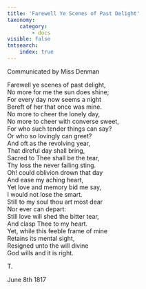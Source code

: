 ```yaml
---
title: 'Farewell Ye Scenes of Past Delight'
taxonomy:
    category:
        - docs
visible: false
tntsearch:
    index: true
---
```


<div class="author">Communicated by Miss Denman</div>

Farewell ye scenes of past delight,  
No more for me the sun does shine;  
For every day now seems a night  
Bereft of her that once was mine.  
No more to cheer the lonely day,  
No more to cheer with converse sweet,  
For who such tender things can say?  
Or who so lovingly can greet?  
And oft as the revolving year,  
That direful day shall bring,  
Sacred to Thee shall be the tear,  
Thy loss the never failing sting.  
Oh! could oblivion drown that day  
And ease my aching heart,  
Yet love and memory bid me say,  
I would not lose the smart.  
Still to my soul thou art most dear  
Nor ever can depart:  
Still love will shed the bitter tear,  
And clasp Thee to my heart.  
Yet, while this feeble frame of mine  
Retains its mental sight,  
Resigned unto the will divine  
God wills and it is right.

T.

June 8th 1817
